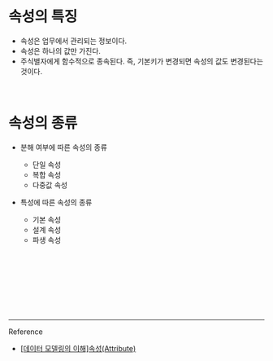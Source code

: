 # 속성의 특징

- 속성은 업무에서 관리되는 정보이다.
- 속성은 하나의 값만 가진다.
- 주식별자에게 함수적으로 종속된다. 즉, 기본키가 변경되면 속성의 값도 변경된다는 것이다.


<br/>

# 속성의 종류

- 분해 여부에 따른 속성의 종류
  - 단일 속성
  - 복합 속성
  - 다중값 속성
  
- 특성에 따른 속성의 종류
  - 기본 속성
  - 설계 속성
  - 파생 속성
  
  
  


<br/><br/><br/><br/><br/><br/><br/>

---
Reference

- [[데이터 모델링의 이해]속성(Attribute)](https://velog.io/@yewon-july/Attribute)

